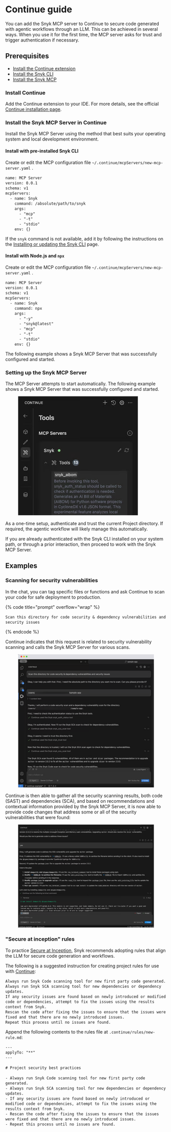 # Continue guide

You can add the Snyk MCP server to Continue to secure code generated with agentic workflows through an LLM. This can be achieved in several ways. When you use it for the first time, the MCP server asks for trust and trigger authentication if necessary.

## Prerequisites

* [Install the Continue extension](continue-guide.md#install-continue)
* [Install the Snyk CLI](../../../developer-tools/snyk-cli/install-or-update-the-snyk-cli/)
* [Install the Snyk MCP](continue-guide.md#install-the-snyk-mcp-server-in-continue)

### Install Continue

Add the Continue extension to your IDE. For more details, see the official [Continue installation page](https://docs.continue.dev/getting-started/install).

### Install the Snyk MCP Server in Continue

Install the Snyk MCP Server using the method that best suits your operating system and local development environment.

#### Install with pre-installed Snyk CLI

Create or edit the MCP configuration file `~/.continue/mcpServers/new-mcp-server.yaml` .

```
name: MCP Server
version: 0.0.1
schema: v1
mcpServers:
  - name: Snyk
    command: /absolute/path/to/snyk
    args:
      - "mcp"
      - "-t"
      - "stdio"      
    env: {}
```

If the `snyk` command is not available, add it by following the instructions on the [Installing or updating the Snyk CLI](../../../developer-tools/snyk-cli/install-or-update-the-snyk-cli/) page.

#### Install with Node.js and `npx`

Create or edit the MCP configuration file `~/.continue/mcpServers/new-mcp-server.yaml` .

```
name: MCP Server
version: 0.0.1
schema: v1
mcpServers:
  - name: Snyk
    command: npx
    args:
      - "-y"
      - "snyk@latest"
      - "mcp"
      - "-t"
      - "stdio"       
    env: {}
```

The following example shows a Snyk MCP Server that was successfully configured and started.

### Setting up the Snyk MCP Server <a href="#setting-up-the-snyk-mcp-server" id="setting-up-the-snyk-mcp-server"></a>

The MCP Server attempts to start automatically. The following example shows a Snyk MCP Server that was successfully configured and started.

<figure><img src="../../../.gitbook/assets/image.png" alt=""><figcaption></figcaption></figure>

As a one-time setup, authenticate and trust the current Project directory. If required, the agentic workflow will likely manage this automatically.

If you are already authenticated with the Snyk CLI installed on your system path, or through a prior interaction, then proceed to work with the Snyk MCP Server.

## Examples

### Scanning for security vulnerabilities

In the chat, you can tag specific files or functions and ask Continue to scan your code for safe deployment to production.

{% code title="prompt" overflow="wrap" %}
```
Scan this directory for code security & dependency vulnerabilities and security issues
```
{% endcode %}

Continue indicates that this request is related to security vulnerability scanning and calls the Snyk MCP Server for various scans.

<figure><img src="../../../.gitbook/assets/image (1).png" alt=""><figcaption></figcaption></figure>

Continue is then able to gather all the security scanning results, both code (SAST) and dependencies (SCA), and based on recommendations and contextual information provided by the Snyk MCP Server, it is now able to provide code changes that address some or all of the security vulnerabilities that were found:

<figure><img src="../../../.gitbook/assets/image (2).png" alt=""><figcaption></figcaption></figure>

### "Secure at inception" rules <a href="#secure-at-inception-rules" id="secure-at-inception-rules"></a>

To practice [Secure at Inception](https://snyk.io/solutions/secure-ai-generated-code/), Snyk recommends adopting rules that align the LLM for secure code generation and workflows.

The following is a suggested instruction for creating project rules for use with [Continue](https://docs.continue.dev/customize/deep-dives/rules):

```
Always run Snyk Code scanning tool for new first party code generated.
Always run Snyk SCA scanning tool for new dependencies or dependency updates.
If any security issues are found based on newly introduced or modified code or dependencies, attempt to fix the issues using the results context from Snyk.
Rescan the code after fixing the issues to ensure that the issues were fixed and that there are no newly introduced issues.
Repeat this process until no issues are found.
```

Append the following contents to the rules file at `.continue/rules/new-rule.md`:

```
---
applyTo: "**"
---

# Project security best practices

- Always run Snyk Code scanning tool for new first party code generated.
- Always run Snyk SCA scanning tool for new dependencies or dependency updates.
- If any security issues are found based on newly introduced or modified code or dependencies, attempt to fix the issues using the results context from Snyk.
- Rescan the code after fixing the issues to ensure that the issues were fixed and that there are no newly introduced issues.
- Repeat this process until no issues are found.
```
